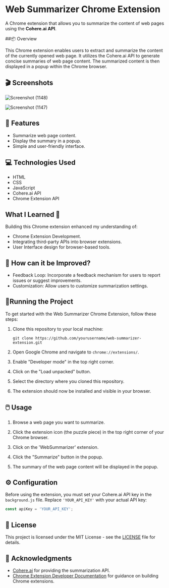 
# Web Summarizer Chrome Extension

A Chrome extension that allows you to summarize the content of web pages using the **Cohere.ai API**.

##📦 Overview

This Chrome extension enables users to extract and summarize the content of the currently opened web page. It utilizes the Cohere.ai API to generate concise summaries of web page content. The summarized content is then displayed in a popup within the Chrome browser.

## 🎬 Screenshots
![Screenshot (1148)](https://github.com/ayushichoudhary-19/WebSummarizer/assets/73214455/85d0b42d-df47-42fb-80fb-5a06842c5384)

![Screenshot (1147)](https://github.com/ayushichoudhary-19/WebSummarizer/assets/73214455/9baffd5b-2010-4f0a-b52a-f352be06a508)


## 🦄 Features

- Summarize web page content.
- Display the summary in a popup.
- Simple and user-friendly interface.

## 💻 Technologies Used

- HTML
- CSS
- JavaScript
- Cohere.ai API
- Chrome Extension API


## What I Learned 🧠

Building this Chrome extension enhanced my understanding of:
- Chrome Extension Development.
- Integrating third-party APIs into browser extensions.
- User Interface design for browser-based tools.

## 💭 How can it be Improved? 

- Feedback Loop: Incorporate a feedback mechanism for users to report issues or suggest improvements.
- Customization: Allow users to customize summarization settings.

## 🚦Running the Project

To get started with the Web Summarizer Chrome Extension, follow these steps:

1. Clone this repository to your local machine:

   ```shell
   git clone https://github.com/yourusername/web-summarizer-extension.git
   ```

2. Open Google Chrome and navigate to `chrome://extensions/`.

3. Enable "Developer mode" in the top right corner.

4. Click on the "Load unpacked" button.

5. Select the directory where you cloned this repository.

6. The extension should now be installed and visible in your browser.
   

## 🖱️ Usage

1. Browse a web page you want to summarize.

2. Click the extension icon (the puzzle piece) in the top right corner of your Chrome browser.

3. Click on the 'WebSummarizer' extension. 

4. Click the "Summarize" button in the popup.

5. The summary of the web page content will be displayed in the popup.
   

## ⚙️ Configuration

Before using the extension, you must set your Cohere.ai API key in the `background.js` file. Replace `'YOUR_API_KEY'` with your actual API key:

```javascript
const apiKey = 'YOUR_API_KEY';
```


## 📜 License

This project is licensed under the MIT License - see the [LICENSE](LICENSE) file for details.

## 🙌 Acknowledgments

- [Cohere.ai](https://cohere.ai/) for providing the summarization API.
- [Chrome Extension Developer Documentation](https://developer.chrome.com/docs/extensions/mv3/getstarted/) for guidance on building Chrome extensions.
```
